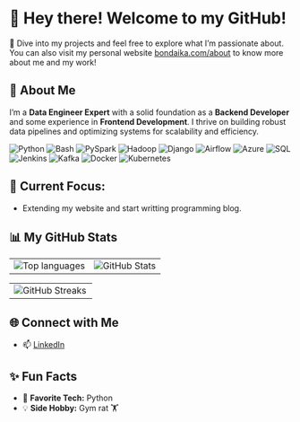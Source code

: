 # 👋 Hey there! Welcome to my GitHub!  

🌟 Dive into my projects and feel free to explore what I’m passionate about. You can also visit my personal website [bondaika.com/about](https://bondaika.com/about) to know more about me and my work!

## 🚀 About Me  
I’m a **Data Engineer Expert** with a solid foundation as a **Backend Developer** and some experience in **Frontend Development**. I thrive on building robust data pipelines and optimizing systems for scalability and efficiency.

![Python](https://img.shields.io/badge/Python-3776AB?style=for-the-badge&logo=python&logoColor=white)
![Bash](https://img.shields.io/badge/Bash-4EAA25?style=for-the-badge&logo=gnu-bash&logoColor=white)
![PySpark](https://img.shields.io/badge/PySpark-FDEE21?style=for-the-badge&logo=apache-spark&logoColor=black)
![Hadoop](https://img.shields.io/badge/Hadoop-66CCFF?style=for-the-badge&logo=apache-hadoop&logoColor=black)
![Django](https://img.shields.io/badge/Django-092E20?style=for-the-badge&logo=django&logoColor=white)
![Airflow](https://img.shields.io/badge/Apache%20Airflow-017CEE?style=for-the-badge&logo=apache-airflow&logoColor=white)
![Azure](https://img.shields.io/badge/Azure-0078D4?style=for-the-badge&logo=microsoft-azure&logoColor=white)
![SQL](https://img.shields.io/badge/SQL-336791?style=for-the-badge&logo=microsoft-sql-server&logoColor=white)
![Jenkins](https://img.shields.io/badge/Jenkins-D24939?style=for-the-badge&logo=jenkins&logoColor=white)
![Kafka](https://img.shields.io/badge/Apache%20Kafka-231F20?style=for-the-badge&logo=apache-kafka&logoColor=white)
![Docker](https://img.shields.io/badge/Docker-2496ED?style=for-the-badge&logo=docker&logoColor=white)
![Kubernetes](https://img.shields.io/badge/Kubernetes-326CE5?style=for-the-badge&logo=kubernetes&logoColor=white)

## 🎯 **Current Focus:**  
- Extending my website and start writting programming blog.

## 📊 My GitHub Stats  

<table>
  <tr>
    <td>
      <img align="center" src="https://github-readme-stats.vercel.app/api/top-langs?username=bondaika&show_icons=true&locale=en&layout=compact" alt="Top languages" />
    </td>
    <td>
      <img align="center" src="https://github-readme-stats.vercel.app/api?username=bondaika&show_icons=true&locale=en" alt="GitHub Stats" />
    </td>
  </tr>
</table>

<table>
  <tr>
    <td colspan="2">
      <img align="left" src="https://github-readme-streak-stats.herokuapp.com/?user=bondaika&" alt="GitHub Streaks" />
    </td>
  </tr>
</table>

## 🌐 Connect with Me  

- 📫 [LinkedIn](https://www.linkedin.com/in/karim-safiullin/)  

## ✨ Fun Facts  

- 🚀 **Favorite Tech:** Python  
- 💡 **Side Hobby:** Gym rat 🏋️

